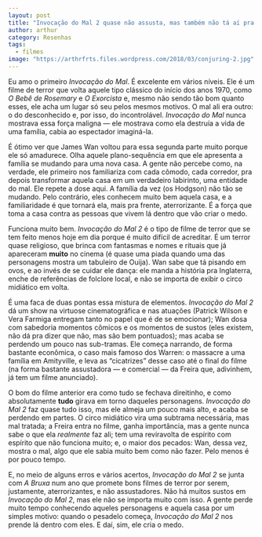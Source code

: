 ```yaml
---
layout: post
title: "Invocação do Mal 2 quase não assusta, mas também não tá aí pra isso"
author: arthur
category: Resenhas
tags:
  - filmes
image: "https://arthrfrts.files.wordpress.com/2018/03/conjuring-2.jpg"
---
```


Eu amo o primeiro _Invocação do Mal_. É excelente em vários níveis. Ele é um filme de terror que volta aquele tipo clássico do início dos anos 1970, como _O Bebê de Rosemary_ e _O Exorcista_ e, mesmo não sendo tão bom quanto esses, ele acha um lugar só seu pelos mesmos motivos. O mal ali era outro: o do desconhecido e, por isso, do incontrolável. _Invocação do Mal_ nunca mostrava essa força maligna — ele mostrava como ela destruía a vida de uma família, cabia ao espectador imaginá-la.

É ótimo ver que James Wan voltou para essa segunda parte muito porque ele só amadurece. Olha aquele plano-sequência em que ele apresenta a família se mudando para uma nova casa. A gente não percebe como, na verdade, ele primeiro nos familiariza com cada cômodo, cada corredor, pra depois transformar aquela casa em um verdadeiro labirinto, uma entidade do mal. Ele repete a dose aqui. A família da vez (os Hodgson) não tão se mudando. Pelo contrário, eles conhecem muito bem aquela casa, e a familiaridade é que tornará ela, mais pra frente, aterrorizante. É a força que toma a casa contra as pessoas que vivem lá dentro que vão criar o medo.

Funciona muito bem. _Invocação do Mal 2_ é o tipo de filme de terror que se tem feito menos hoje em dia porque é muito difícil de acreditar. É um terror quase religioso, que brinca com fantasmas e nomes e rituais que já apareceram **muito** no cinema (é quase uma piada quando uma das personagens mostra um tabuleiro de Ouija). Wan sabe que tá pisando em ovos, e ao invés de se cuidar ele dança: ele manda a história pra Inglaterra, enche de referências de folclore local, e não se importa de exibir o circo midiático em volta.

É uma faca de duas pontas essa mistura de elementos. _Invocação do Mal 2_ dá um show na virtuose cinematográfica e nas atuações (Patrick Wilson e Vera Farmiga entregam tanto no papel que é de se emocionar); Wan dosa com sabedoria momentos cômicos e os momentos de sustos (eles existem, não dá pra dizer que não, mas são bem pontuados); mas acaba se perdendo um pouco nas sub-tramas. Ele começa narrando, de forma bastante econômica, o caso mais famoso dos Warren: o massacre a uma família em Amityville, e leva as “cicatrizes” desse caso até o final do filme (na forma bastante assustadora — e comercial — da Freira que, adivinhem, já tem um filme anunciado).

O bom do filme anterior era como tudo se fechava direitinho, e como absolutamente **tudo** girava em torno daqueles personagens. _Invocação do Mal 2_ faz quase tudo isso, mas ele almeja um pouco mais alto, e acaba se perdendo em partes. O circo midiático vira uma subtrama necessária, mas mal tratada; a Freira entra no filme, ganha importância, mas a gente nunca sabe o que ela _realmente_ faz ali; tem uma reviravolta de espírito com espírito que não funciona muito; e, o maior dos pecados: Wan, dessa vez, mostra o mal, algo que ele sabia muito bem como não fazer. Pelo menos é por pouco tempo.

E, no meio de alguns erros e vários acertos, _Invocação do Mal 2_ se junta com _A Bruxa_ num ano que promete bons filmes de terror por serem, justamente, aterrorizantes, e não assustadores. Não há muitos sustos em _Invocação do Mal 2_, mas ele não se importa muito com isso. A gente perde muito tempo conhecendo aqueles personagens e aquela casa por um simples motivo: quando o pesadelo começa, _Invocação do Mal 2_ nos prende lá dentro com eles. E daí, sim, ele cria o medo.
